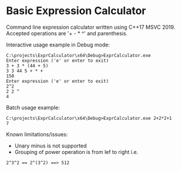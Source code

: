 # Basic Expression Calculator
Command line expression calculator written using C++17 MSVC 2019. Accepted operations are '+ - * ^' and parenthesis.

Interactive usage example in Debug mode:

```
C:\projects\ExprCalculator\x64\Debug>ExprCalculator.exe
Enter expression ('e' or enter to exit)
3 + 3 * (44 + 5)
3 3 44 5 + * +
150
Enter expression ('e' or enter to exit)
2^2
2 2 ^
4
```

Batch usage example:

```
C:\projects\ExprCalculator\x64\Debug>ExprCalculator.exe 2+2*2+1
7
```
Known limitations/issues: 
* Unary minus is not supported
* Grouping of power operation is from lef to right i.e. 
```
2^3^2 == 2^(3^2) ==> 512
```
